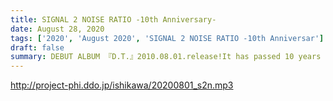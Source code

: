 ```yaml
---
title: SIGNAL 2 NOISE RATIO -10th Anniversary-
date: August 28, 2020
tags: ['2020', 'August 2020', 'SIGNAL 2 NOISE RATIO -10th Anniversar']
draft: false
summary: DEBUT ALBUM 『D.T.』2010.08.01.release!It has passed 10 years ever since. Deliver special contents to you!1.Boot Up!2.N.G.3.Nothingness4.Potential5.LφNLEY6.Thank You And Love You(Live.Ver)7.LφNLEY(Live.Ver)"SIGNAL 2 NOISE RATIO"arevo.石川昭人G. ホンマトシヒコB. 平田治
---
```


http://project-phi.ddo.jp/ishikawa/20200801_s2n.mp3